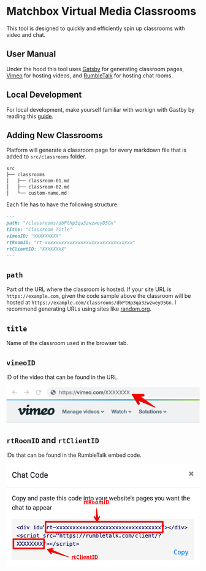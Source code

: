 # Matchbox Virtual Media Classrooms

This tool is designed to quickly and efficiently spin up classrooms with video and chat.

## User Manual

Under the hood this tool uses [Gatsby](https://www.gatsbyjs.org/) for generating classroom pages, [Vimeo](https://vimeo.com/) for hosting videos, and [RumbleTalk](https://www.rumbletalk.com/) for hosting chat rooms.

## Local Development

For local development, make yourself familiar with workign with Gastby by reading this [guide](https://www.gatsbyjs.org/docs/quick-start/).

## Adding New Classrooms

Platform will generate a classroom page for every markdown file that is added to `src/classrooms` folder.

```
src
├── classrooms
│   ├── classroom-01.md
│   ├── classroom-02.md
│   └── custom-name.md
```

Each file has to have the following structure:

```markdown
---
path: "/classrooms/dbPtHp3qa3zwzweyD5Gn"
title: "Classroom Title"
vimeoID: "XXXXXXXXX"
rtRoomID: "rt-xxxxxxxxxxxxxxxxxxxxxxxxxxxxxxxx"
rtClientID: "XXXXXXXX"
---
```

## `path`

Part of the URL where the classroom is hosted. If your site URL is `https://example.com`, given the code sample above the classroom will be hosted at `https://example.com/classrooms/dbPtHp3qa3zwzweyD5Gn`. I recommend generating URLs using sites like [random.org](https://www.random.org/strings/).

## `title`

Name of the classroom used in the browser tab.

## `vimeoID`

ID of the video that can be found in the URL.

![ID of the video on vimeo](https://github.com/dmtrmrv/matchbox-classrooms/blob/master/manual/vimeo.png?raw=true)

## `rtRoomID` and `rtClientID`

IDs that can be found in the RumbleTalk embed code.

![RumbleTalk IDs](https://github.com/dmtrmrv/matchbox-classrooms/blob/master/manual/rumbletalk-ids.png?raw=true)
